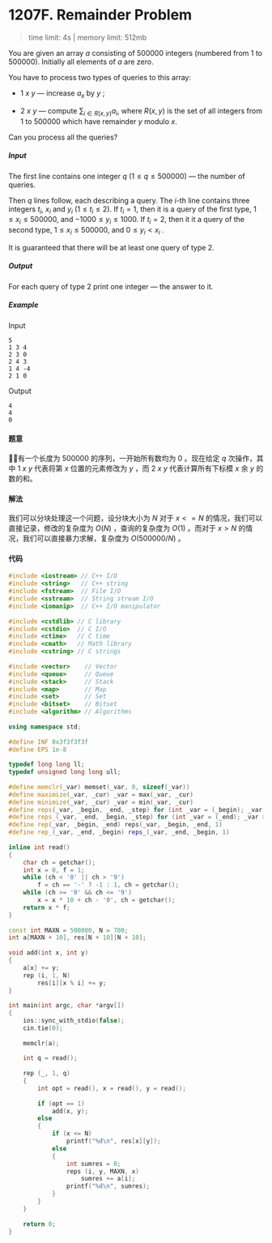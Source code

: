 # 1207F. Remainder Problem

> time limit: 4s | memory limit: 512mb

You are given an array $a$ consisting of $500000$ integers (numbered from $1$ to $500000$). Initially all elements of $a$ are zero.

You have to process two types of queries to this array:

-   $1$ $x$ $y$ — increase $a_x$ by $y$ ;

-   $2$ $x$ $y$ — compute $\sum _{i \in R(x,y)} a_i$, where $R(x,y)$ is the set of all integers from $1$ to $500000$ which have remainder $y$ modulo $x$. 

Can you process all the queries?

##### Input

The first line contains one integer $q$ ($1 \leq q \leq 500000$) — the number of queries.

Then $q$ lines follow, each describing a query. The $i$-th line contains three integers $t_i$, $x_i$ and $y_i$ ($1 \leq t_i \leq 2$). If $t_i = 1$, then it is a query of the first type, $1 \leq x_i \leq 500000$, and $-1000 \leq y_i \leq 1000$. If $t_i=2$, then it it a query of the second type, $1 \leq x_i \leq 500000$, and $0 \leq y_i < x_i$ .

It is guaranteed that there will be at least one query of type $2$.

##### Output

For each query of type $2$ print one integer — the answer to it.

##### Example

Input
```text
5
1 3 4
2 3 0
2 4 3
1 4 -4
2 1 0
```
Output
```text
4
4
0
```

#### 题意

有一个长度为 $500000$ 的序列，一开始所有数均为 $0$ 。现在给定 $q$ 次操作，其中 $1$ $x$ $y$ 代表将第 $x$ 位置的元素修改为 $y$ ，而 $2$ $x$ $y$ 代表计算所有下标模 $x$ 余 $y$ 的数的和。

#### 解法

我们可以分块处理这一个问题，设分块大小为 $N$ 对于 $x <= N$ 的情况，我们可以直接记录，修改的复杂度为 $O(N)$ ，查询的复杂度为 $O(1)$ 。而对于 $x > N$ 的情况，我们可以直接暴力求解，复杂度为 $O(500000 / N)$ 。

#### 代码

```cpp
#include <iostream> // C++ I/O
#include <string>   // C++ string
#include <fstream>  // File I/O
#include <sstream>  // String stream I/O
#include <iomanip>  // C++ I/O manipulator
 
#include <cstdlib> // C library
#include <cstdio>  // C I/O
#include <ctime>   // C time
#include <cmath>   // Math library
#include <cstring> // C strings
 
#include <vector>    // Vector
#include <queue>     // Queue
#include <stack>     // Stack
#include <map>       // Map
#include <set>       // Set
#include <bitset>    // Bitset
#include <algorithm> // Algorithms
 
using namespace std;
 
#define INF 0x3f3f3f3f
#define EPS 1e-8
 
typedef long long ll;
typedef unsigned long long ull;
 
#define memclr(_var) memset(_var, 0, sizeof(_var))
#define maximize(_var, _cur) _var = max(_var, _cur)
#define minimize(_var, _cur) _var = min(_var, _cur)
#define reps(_var, _begin, _end, _step) for (int _var = (_begin); _var <= (_end); _var += (_step))
#define reps_(_var, _end, _begin, _step) for (int _var = (_end); _var >= (_begin); _var -= (_step))
#define rep(_var, _begin, _end) reps(_var, _begin, _end, 1)
#define rep_(_var, _end, _begin) reps_(_var, _end, _begin, 1)
 
inline int read()
{
    char ch = getchar();
    int x = 0, f = 1;
    while (ch < '0' || ch > '9')
        f = ch == '-' ? -1 : 1, ch = getchar();
    while (ch >= '0' && ch <= '9')
        x = x * 10 + ch - '0', ch = getchar();
    return x * f;
}
 
const int MAXN = 500000, N = 700;
int a[MAXN + 10], res[N + 10][N + 10];
 
void add(int x, int y)
{
    a[x] += y;
    rep (i, 1, N)
        res[i][x % i] += y;
}
 
int main(int argc, char *argv[])
{
    ios::sync_with_stdio(false);
    cin.tie(0);
 
    memclr(a);
 
    int q = read();
 
    rep (_, 1, q)
    {
        int opt = read(), x = read(), y = read();
 
        if (opt == 1)
            add(x, y);
        else
        {
            if (x <= N)
                printf("%d\n", res[x][y]);
            else
            {
                int sumres = 0;
                reps (i, y, MAXN, x)
                    sumres += a[i];
                printf("%d\n", sumres);
            }
        }
    }
 
    return 0;
}
```